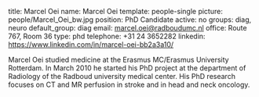 title: Marcel Oei
name: Marcel Oei
template: people-single
picture: people/Marcel_Oei_bw.jpg
position: PhD Candidate
active: no
groups: diag, neuro
default_group: diag
email: marcel.oei@radboudumc.nl
office: Route 767, Room 36
type: phd
telephone: +31 24 3652282
linkedin: https://www.linkedin.com/in/marcel-oei-bb2a3a10/

Marcel Oei studied medicine at the Erasmus MC/Erasmus University Rotterdam. In March 2010 he started his PhD project at the department of Radiology of the Radboud university medical center. His PhD research focuses on CT and MR perfusion in stroke and in head and neck oncology.
